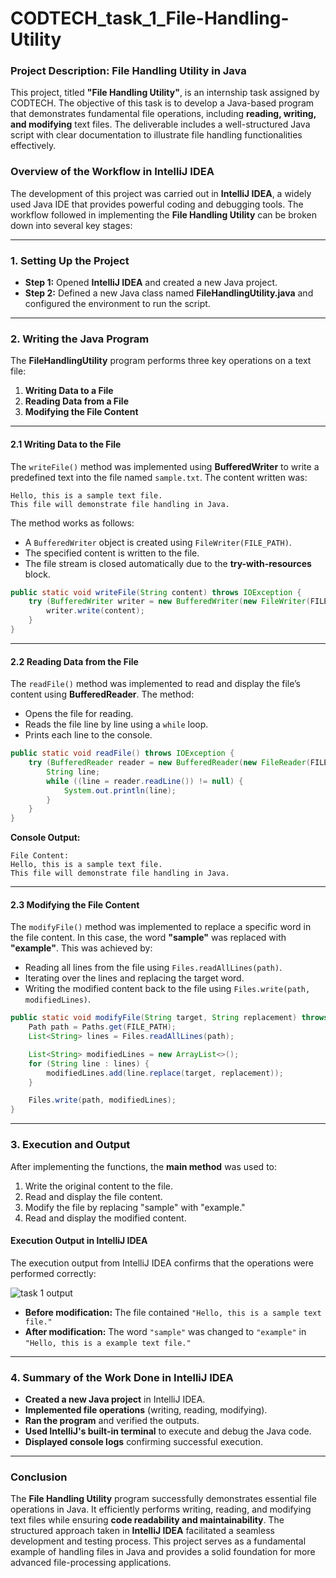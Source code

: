# CODTECH_task_1_File-Handling-Utility
### **Project Description: File Handling Utility in Java**  

This project, titled **"File Handling Utility"**, is an internship task assigned by CODTECH. The objective of this task is to develop a Java-based program that demonstrates fundamental file operations, including **reading, writing, and modifying** text files. The deliverable includes a well-structured Java script with clear documentation to illustrate file handling functionalities effectively.

### **Overview of the Workflow in IntelliJ IDEA**  

The development of this project was carried out in **IntelliJ IDEA**, a widely used Java IDE that provides powerful coding and debugging tools. The workflow followed in implementing the **File Handling Utility** can be broken down into several key stages:

---

### **1. Setting Up the Project**  
- **Step 1:** Opened **IntelliJ IDEA** and created a new Java project.  
- **Step 2:** Defined a new Java class named **FileHandlingUtility.java** and configured the environment to run the script.  

---

### **2. Writing the Java Program**  

The **FileHandlingUtility** program performs three key operations on a text file:  
1. **Writing Data to a File**  
2. **Reading Data from a File**  
3. **Modifying the File Content**  

---

#### **2.1 Writing Data to the File**  
The `writeFile()` method was implemented using **BufferedWriter** to write a predefined text into the file named `sample.txt`. The content written was:  

```
Hello, this is a sample text file.
This file will demonstrate file handling in Java.
```
The method works as follows:
- A `BufferedWriter` object is created using `FileWriter(FILE_PATH)`.
- The specified content is written to the file.
- The file stream is closed automatically due to the **try-with-resources** block.

```java
public static void writeFile(String content) throws IOException {
    try (BufferedWriter writer = new BufferedWriter(new FileWriter(FILE_PATH))) {
        writer.write(content);
    }
}
```

---

#### **2.2 Reading Data from the File**  
The `readFile()` method was implemented to read and display the file’s content using **BufferedReader**. The method:
- Opens the file for reading.
- Reads the file line by line using a `while` loop.
- Prints each line to the console.

```java
public static void readFile() throws IOException {
    try (BufferedReader reader = new BufferedReader(new FileReader(FILE_PATH))) {
        String line;
        while ((line = reader.readLine()) != null) {
            System.out.println(line);
        }
    }
}
```

**Console Output:**
```
File Content:
Hello, this is a sample text file.
This file will demonstrate file handling in Java.
```

---

#### **2.3 Modifying the File Content**  
The `modifyFile()` method was implemented to replace a specific word in the file content. In this case, the word **"sample"** was replaced with **"example"**. This was achieved by:
- Reading all lines from the file using `Files.readAllLines(path)`.
- Iterating over the lines and replacing the target word.
- Writing the modified content back to the file using `Files.write(path, modifiedLines)`.

```java
public static void modifyFile(String target, String replacement) throws IOException {
    Path path = Paths.get(FILE_PATH);
    List<String> lines = Files.readAllLines(path);

    List<String> modifiedLines = new ArrayList<>();
    for (String line : lines) {
        modifiedLines.add(line.replace(target, replacement));
    }

    Files.write(path, modifiedLines);
}
```

---

### **3. Execution and Output**  

After implementing the functions, the **main method** was used to:
1. Write the original content to the file.
2. Read and display the file content.
3. Modify the file by replacing "sample" with "example."
4. Read and display the modified content.

#### **Execution Output in IntelliJ IDEA**  
The execution output from IntelliJ IDEA confirms that the operations were performed correctly:

![task 1 output](https://github.com/user-attachments/assets/9bcaad93-c485-4d95-b75f-367372ec1dca)

- **Before modification:** The file contained `"Hello, this is a sample text file."`
- **After modification:** The word `"sample"` was changed to `"example"` in `"Hello, this is a example text file."`

---

### **4. Summary of the Work Done in IntelliJ IDEA**
- **Created a new Java project** in IntelliJ IDEA.
- **Implemented file operations** (writing, reading, modifying).
- **Ran the program** and verified the outputs.
- **Used IntelliJ's built-in terminal** to execute and debug the Java code.
- **Displayed console logs** confirming successful execution.

---

### **Conclusion**
The **File Handling Utility** program successfully demonstrates essential file operations in Java. It efficiently performs writing, reading, and modifying text files while ensuring **code readability and maintainability**. The structured approach taken in **IntelliJ IDEA** facilitated a seamless development and testing process. This project serves as a fundamental example of handling files in Java and provides a solid foundation for more advanced file-processing applications.
